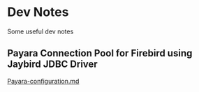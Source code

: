 # Dev Notes

Some useful dev notes 

## Payara Connection Pool for Firebird using Jaybird JDBC Driver

[Payara-configuration.md](https://github.com/tmsanchez/devnotes/blob/main/Payara-configuration.md)
